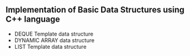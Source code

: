 ## Implementation of Basic Data Structures using C++ language

* DEQUE Template data structure
* DYNAMIC ARRAY data structure
* LIST Template data structure
